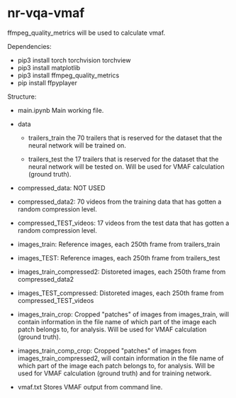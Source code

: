 # nr-vqa-vmaf

ffmpeg_quality_metrics will be used to calculate vmaf.

Dependencies:
- pip3 install torch torchvision torchview
- pip3 install matplotlib
- pip3 install ffmpeg_quality_metrics
- pip install ffpyplayer

Structure:

- main.ipynb
    Main working file.

- data
    - trailers_train
        the 70 trailers that is reserved for the dataset that the neural network will be trained on. 
    
    - trailers_test
        the 17 trailers that is reserved for the dataset that the neural network will be tested on. Will be used for VMAF calculation (ground truth).


- compressed_data: NOT USED

- compressed_data2:
    70 videos from the training data that has gotten a random compression level. 

- compressed_TEST_videos:
    17 videos from the test data that has gotten a random compression level.

- images_train:
    Reference images, each 250th frame from trailers_train

- images_TEST:
    Reference images, each 250th frame from trailers_test

- images_train_compressed2:
    Distoreted images, each 250th frame from compressed_data2

- images_TEST_compressed:
    Distoreted images, each 250th frame from compressed_TEST_videos

- images_train_crop:
    Cropped "patches" of images from images_train, will contain information in the file name of which part of the image each patch belongs to, for analysis. Will be used for VMAF calculation (ground truth).

- images_train_comp_crop:
    Cropped "patches" of images from images_train_compressed2, will contain information in the file name of which part of the image each patch belongs to, for analysis. Will be used for VMAF calculation (ground truth) and for training network.


- vmaf.txt
    Stores VMAF output from command line.
